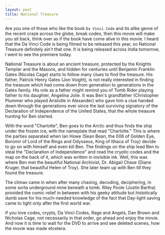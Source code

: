 ```yaml
---
layout: post
title: National Treasure
---
```


Are you one of those who like the book `Da Vinci Code` and its alike genre of the recent craze across the globe, break codes, then this movie will make you sit back, think over as if the book have come alive in this movie. I heard that the Da Vinci Code is being filmed to be released this year, so National Treasure definitely ain't that one. It is being released across India tomorrow, I went to see the premiere today.

National Treasure is about an ancient treasure, protected by the Knights Templar and the Masons, and hidden for centuries until Benjamin Franklin Gates (Nicolas Cage) starts to follow many clues to find the treasure. His father, Patrick Henry Gates (Jon Voight), is not really interested in finding the treasure which had come down from generation to generations in the Gates family. His role as a father might remind you of Tomb Rider playing father to his daughter, Angelina Jolie. It was Ben's grandfather (Christopher Plummer who played Aristotle in Alexander) who gave him a clue handed down through the generations ever since the last surviving signatory of the Declaration of Independence of the United States, that the whole treasure hunting for Ben started.

With the word "Charlotte", Ben goes to the Arctic and thus finds the ship under the frozen ice, with the nameplate that read "Charlotte." This is where the parties separated when Ian Howe (Sean Bean, the 006 of Golden Eye, Boromir of Lord of the Rings and Odysseus, King of Ithaca of Troy) decide to go on with himself and even kill Ben. The findings on the ship lead Ben to steal the "Declaration of Independence" and read the cryptic codes and the map on the back of it, which was written in invisible ink. Well, this was where Ben met the beautiful National Archivist, Dr. Abigail Chase (Diane Kruger, that beautiful Helen of Troy). She later team up with Ben till they found the treasure.

The climax came in when after many chasing, decoding, deciphering, in some sorta underground mine beneath a tomb. Riley Poole (Justin Bartha) provided the comic relief in between with his geeky attitude but histotically dumb save for his much-needed knowledge of the fact that Day-light saving came to light only after the first world war.

If you love codes, crypts, Da Vinci Codes, Rage and Angels, Dan Brown and Nicholas Cage, not necessarily in that order, go ahead and enjoy the movie. And now it is time to wait for the DVD to arrive and see deleted scenes, how the movie was made etcetera.
